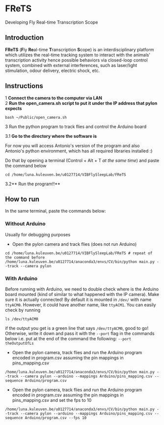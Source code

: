 # FReTS
Developing Fly Real-time Transcription Scope


## Introduction
**FReTS** (**F**ly **Re**al-time **T**ranscription **S**cope) is an interdisciplinary platform which utilizes the real-time tracking system to interact with the animals' transcription activity hence possible behaviors via closed-loop control system, combined with external interferences, such as laser/light stimulation, odour delivery, electric shock, etc.

## Instructions

1 **Connect the camera to the computer via LAN**  
2 **Run the open_camera.sh script to put it under the IP address that pylon expects**
 

```
bash ~/Public/open_camera.sh
```
3 Run the python program to track flies and control the Arduino board


  3.1 **Go to the directory where the software is**
 
For now you will access Antonio's version of the program
and also Antonio's python environment, which has all required libraries installed :)

Do that by opening a terminal (Control + Alt + T *at the same time*) and paste the command below
```
cd /home/luna.kuleuven.be/u0127714/VIBFlySleepLab/FReTS
```

   3.2** Run the program!!**

## How to run

In the same terminal, paste the commands below:

### Without Arduino

Usually for debugging purposes

* Open the pylon camera and track flies (does not run Arduino)
```
cd /home/luna.kuleuven.be/u0127714/VIBFlySleepLab/FReTS # repeat of the command before
/home/luna.kuleuven.be/u0127714/anaconda3/envs/CV/bin/python main.py --track --camera pylon 
```

### With Arduino

Before running with Arduino, we need to double check where is the Arduino board mounted (kind of similar to what happened with the IP camera). Make sure it is actually connected!
By default it is mounted in `/dev/` with name `ttyACM0`. However, it could have another name, like `ttyACM1`. You can easily check by running

```
ls /dev/ttyACM0
```

if the output you get is a green line that says `/dev/ttyACM0`, good to go! Otherwise, write it down and pass it with the `--port` flag in the commands below i.e. put at the end of  the command the following: `--port theOutputOfLs`


* Open the pylon camera, track flies and run the Arduino program encoded in program.csv assuming the pin mappings in pins_mapping.csv
```
/home/luna.kuleuven.be/u0127714/anaconda3/envs/CV/bin/python main.py --track --camera pylon --arduino --mappings Arduino/pins_mapping.csv --sequence Arduino/program.csv
```

* Open the pylon camera, track flies and run the Arduino program encoded in program.csv assuming the pin mappings in pins_mapping.csv and set the fps to 10
```
/home/luna.kuleuven.be/u0127714/anaconda3/envs/CV/bin/python main.py --track --camera pylon --arduino --mappings Arduino/pins_mapping.csv --sequence Arduino/program.csv --fps 10
```
